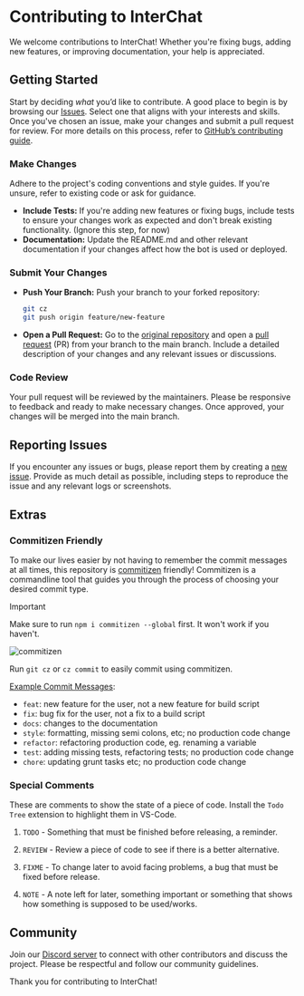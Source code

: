 # Contributing to InterChat

We welcome contributions to InterChat! Whether you're fixing bugs, adding new features, or improving documentation, your help is appreciated.

## Getting Started

Start by deciding _what_ you’d like to contribute. A good place to begin is by browsing our [Issues](https://github.com/Discord-InterChat/InterChat/issues). Select one that aligns with your interests and skills.
Once you've chosen an issue, make your changes and submit a pull request for review. For more details on this process, refer to [GitHub’s contributing guide](https://docs.github.com/en/get-started/exploring-projects-on-github/contributing-to-a-project).

### Make Changes

Adhere to the project's coding conventions and style guides. If you're unsure, refer to existing code or ask for guidance.

- **Include Tests:** If you're adding new features or fixing bugs, include tests to ensure your changes work as expected and don't break existing functionality. (Ignore this step, for now)
- **Documentation:** Update the README.md and other relevant documentation if your changes affect how the bot is used or deployed.

### Submit Your Changes

- **Push Your Branch:** Push your branch to your forked repository:

  ```sh
  git cz
  git push origin feature/new-feature
  ```

- **Open a Pull Request:** Go to the [original repository](https://github.com/Discord-InterChat/InterChat/pulls) and open a [pull request](https://docs.github.com/en/pull-requests/collaborating-with-pull-requests/proposing-changes-to-your-work-with-pull-requests/creating-a-pull-request) (PR) from your branch to the main branch. Include a detailed description of your changes and any relevant issues or discussions.

### Code Review

Your pull request will be reviewed by the maintainers. Please be responsive to feedback and ready to make necessary changes. Once approved, your changes will be merged into the main branch.

## Reporting Issues

If you encounter any issues or bugs, please report them by creating a [new issue](https://github.com/Discord-InterChat/InterChat/issues). Provide as much detail as possible, including steps to reproduce the issue and any relevant logs or screenshots.

## Extras

### Commitizen Friendly

To make our lives easier by not having to remember the commit messages at all times, this repository is [commitizen](https://www.npmjs.com/package/commitizen) friendly! Commitizen is a commandline tool that guides you through the process of choosing your desired commit type.

> [!IMPORTANT]
> Make sure to run `npm i commitizen --global` first. It won't work if you haven't.

![commitizen](https://commitizen-tools.github.io/commitizen/images/demo.gif)

Run `git cz` or `cz commit` to easily commit using commitizen.

[Example Commit Messages](https://gist.github.com/joshbuchea/6f47e86d2510bce28f8e7f42ae84c716):

- `feat`: new feature for the user, not a new feature for build script
- `fix`: bug fix for the user, not a fix to a build script
- `docs`: changes to the documentation
- `style`: formatting, missing semi colons, etc; no production code change
- `refactor`: refactoring production code, eg. renaming a variable
- `test`: adding missing tests, refactoring tests; no production code change
- `chore`: updating grunt tasks etc; no production code change

### Special Comments

These are comments to show the state of a piece of code. Install the `Todo Tree` extension to highlight them in VS-Code.

1. `TODO` - Something that must be finished before releasing, a reminder.

2. `REVIEW` - Review a piece of code to see if there is a better alternative.

3. `FIXME` - To change later to avoid facing problems, a bug that must be fixed before release.

4. `NOTE` - A note left for later, something important or something that shows how something is supposed to be used/works.

## Community

Join our [Discord server](https://interchat.fun/support) to connect with other contributors and discuss the project. Please be respectful and follow our community guidelines.

Thank you for contributing to InterChat!

